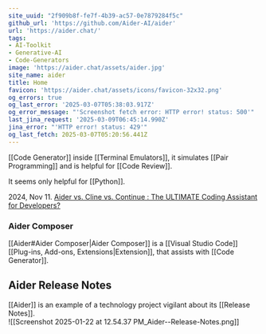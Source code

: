 ```yaml
---
site_uuid: "2f909b8f-fe7f-4b39-ac57-0e7879284f5c"
github_url: 'https://github.com/Aider-AI/aider'
url: 'https://aider.chat/'
tags:
- AI-Toolkit
- Generative-AI
- Code-Generators
image: 'https://aider.chat/assets/aider.jpg'
site_name: aider
title: Home
favicon: 'https://aider.chat/assets/icons/favicon-32x32.png'
og_errors: true
og_last_error: '2025-03-07T05:38:03.917Z'
og_error_message: "'Screenshot fetch error: HTTP error! status: 500'"
last_jina_request: '2025-03-09T06:45:14.990Z'
jina_error: "'HTTP error! status: 429'"
og_last_fetch: 2025-03-07T05:20:56.441Z
---
```


[[Code Generator]] inside [[Terminal Emulators]], it simulates [[Pair Programming]] and is helpful for [[Code Review]].

It seems only helpful for [[Python]].

2024, Nov 11. [Aider vs. Cline vs. Continue : The ULTIMATE Coding Assistant for Developers?](https://youtu.be/wFWoSvLijSE?si=F5PQvRot8JCx-2Hg) 

### Aider Composer
[[Aider#Aider Composer|Aider Composer]] is a [[Visual Studio Code]] [[Plug-ins,  Add-ons,  Extensions|Extension]], that assists with [[Code Generator]].

## Aider Release Notes
[[Aider]] is an example of a technology project vigilant about its [[Release Notes]].  
![[Screenshot 2025-01-22 at 12.54.37 PM_Aider--Release-Notes.png]]
